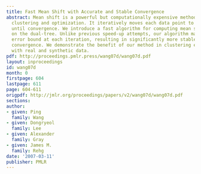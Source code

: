 ```yaml
---
title: Fast Mean Shift with Accurate and Stable Convergence
abstract: Mean shift is a powerful but computationally expensive method for nonparametric
  clustering and optimization. It iteratively moves each data point to its local mean
  until convergence. We introduce a fast algorithm for computing mean shift based
  on the dual-tree. Unlike previous speed-up attempts, our algorithm maintains a relative
  error bound at each iteration, resulting in significantly more stable and accurate
  convergence. We demonstrate the benefit of our method in clustering experiments
  with real and synthetic data.
pdf: http://proceedings.pmlr.press/wang07d/wang07d.pdf
layout: inproceedings
id: wang07d
month: 0
firstpage: 604
lastpage: 611
page: 604-611
origpdf: http://jmlr.org/proceedings/papers/v2/wang07d/wang07d.pdf
sections: 
author:
- given: Ping
  family: Wang
- given: Dongryeol
  family: Lee
- given: Alexander
  family: Gray
- given: James M.
  family: Rehg
date: '2007-03-11'
publisher: PMLR
---
```

